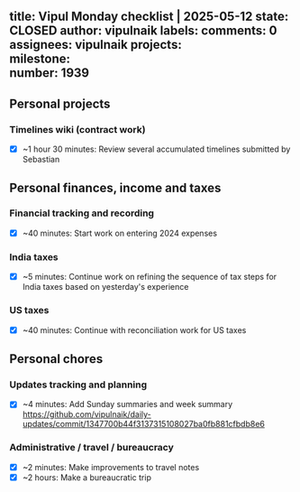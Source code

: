 title:	Vipul Monday checklist | 2025-05-12
state:	CLOSED
author:	vipulnaik
labels:	
comments:	0
assignees:	vipulnaik
projects:	
milestone:	
number:	1939
--
## Personal projects

### Timelines wiki (contract work)

- [x] ~1 hour 30 minutes: Review several accumulated timelines submitted by Sebastian

## Personal finances, income and taxes

### Financial tracking and recording

- [x] ~40 minutes: Start work on entering 2024 expenses

### India taxes

- [x] ~5 minutes: Continue work on refining the sequence of tax steps for India taxes based on yesterday's experience

### US taxes

- [x] ~40 minutes: Continue with reconciliation work for US taxes

## Personal chores

### Updates tracking and planning

- [x] ~4 minutes: Add Sunday summaries and week summary https://github.com/vipulnaik/daily-updates/commit/1347700b44f3137315108027ba0fb881cfbdb8e6

### Administrative / travel / bureaucracy

- [x] ~2 minutes: Make improvements to travel notes
- [x] ~2 hours: Make a bureaucratic trip
